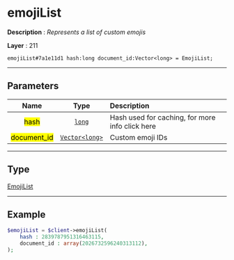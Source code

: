 # emojiList

**Description** : *Represents a list of custom emojis*

**Layer** : 211

```tl
emojiList#7a1e11d1 hash:long document_id:Vector<long> = EmojiList;
```

---

## Parameters

| Name | Type | Description |
| :---: | :---: | :--- |
| <mark>hash</mark> | [`long`](type/long) | Hash used for caching, for more info click here |
| <mark>document_id</mark> | [`Vector<long>`](type/long) | Custom emoji IDs |

---

## Type

[EmojiList](type/EmojiList)

---

## Example

```php
$emojiList = $client->emojiList(
	hash : 2839787951316463115,
	document_id : array(2026732596240313112),
);
```